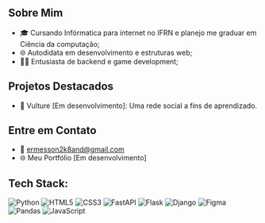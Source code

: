 ## Sobre Mim
- 🎓 Cursando Infórmatica para internet no IFRN e planejo me graduar em Ciência da computação;
- 🌐  Autodidata em desenvolvimento e estruturas web;
- 👩‍💻 Entusiasta de backend e game development;


## Projetos Destacados
- 🌟 Vulture [Em desenvolvimento]: Uma rede social a fins de aprendizado.

## Entre em Contato

- 📧 ermesson2k8and@gmail.com
- 🌐 Meu Portfólio [Em desenvolvimento]



##  Tech Stack:
![Python](https://img.shields.io/badge/python-3670A0?style=for-the-badge&logo=python&logoColor=ffdd54) ![HTML5](https://img.shields.io/badge/html5-%23E34F26.svg?style=for-the-badge&logo=html5&logoColor=white) ![CSS3](https://img.shields.io/badge/css3-%231572B6.svg?style=for-the-badge&logo=css3&logoColor=white) ![FastAPI](https://img.shields.io/badge/FastAPI-005571?style=for-the-badge&logo=fastapi) ![Flask](https://img.shields.io/badge/flask-%23000.svg?style=for-the-badge&logo=flask&logoColor=white) ![Django](https://img.shields.io/badge/django-%23092E20.svg?style=for-the-badge&logo=django&logoColor=white) ![Figma](https://img.shields.io/badge/figma-%23F24E1E.svg?style=for-the-badge&logo=figma&logoColor=white) ![Pandas](https://img.shields.io/badge/pandas-%23150458.svg?style=for-the-badge&logo=pandas&logoColor=white) ![JavaScript](https://img.shields.io/badge/javascript-%23323330.svg?style=for-the-badge&logo=javascript&logoColor=%23F7DF1E)
